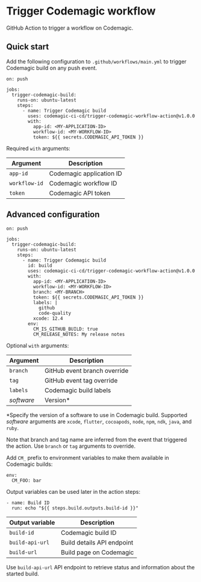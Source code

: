 Trigger Codemagic workflow
==========================

GitHub Action to trigger a workflow on Codemagic.

Quick start
-----------

Add the following configuration to `.github/workflows/main.yml` to trigger Codemagic build on any push event.

    on: push

    jobs:
      trigger-codemagic-build:
        runs-on: ubuntu-latest
        steps:
          - name: Trigger Codemagic build
            uses: codemagic-ci-cd/trigger-codemagic-workflow-action@v1.0.0
            with:
              app-id: <MY-APPLICATION-ID>
              workflow-id: <MY-WORKFLOW-ID>
              token: ${{ secrets.CODEMAGIC_API_TOKEN }}

Required `with` arguments:

| Argument      | Description              |
|---------------|--------------------------|
| `app-id`      | Codemagic application ID |
| `workflow-id` | Codemagic workflow ID    |
| `token`       | Codemagic API token      |

Advanced configuration
----------------------

    on: push

    jobs:
      trigger-codemagic-build:
        runs-on: ubuntu-latest
        steps:
          - name: Trigger Codemagic build
            id: build
            uses: codemagic-ci-cd/trigger-codemagic-workflow-action@v1.0.0
            with:
              app-id: <MY-APPLICATION-ID>
              workflow-id: <MY-WORKFLOW-ID>
              branch: <MY-BRANCH>
              token: ${{ secrets.CODEMAGIC_API_TOKEN }}
              labels: |
                github
                code-quality
              xcode: 12.4
            env:
              CM_IS_GITHUB_BUILD: true
              CM_RELEASE_NOTES: My release notes

Optional `with` arguments:

| Argument   | Description                  |
|------------|------------------------------|
| `branch`   | GitHub event branch override |
| `tag`      | GitHub event tag override    |
| `labels`   | Codemagic build labels       |
| *software* | Version\*                    |

\*Specify the version of a software to use in Codemagic build. Supported *software* arguments are `xcode`, `flutter`, `cocoapods`, `node`, `npm`, `ndk`, `java`,  and `ruby`.

Note that branch and tag name are inferred from the event that triggered the action. Use `branch` or `tag` arguments to override.

Add `CM_` prefix to environment variables to make them available in Codemagic builds:

    env:
      CM_FOO: bar

Output variables can be used later in the action steps:

    - name: Build ID
      run: echo "${{ steps.build.outputs.build-id }}"

| Output variable | Description                |
| ----------------|----------------------------|
| `build-id`      | Codemagic build ID         |
| `build-api-url` | Build details API endpoint |
| `build-url`     | Build page on Codemagic    |

Use `build-api-url` API endpoint to retrieve status and information about the started build.

